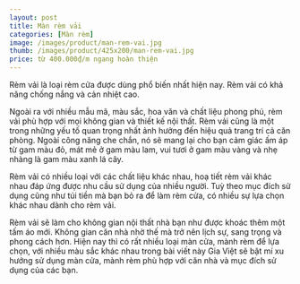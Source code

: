 ```yaml
---
layout: post
title: Màn rèm vải
categories: [Màn rèm]
image: /images/product/man-rem-vai.jpg
thumb: /images/product/425x200/man-rem-vai.jpg
price: từ 400.000₫/m ngang hoàn thiện
---
```


Rèm vải là loại rèm cửa được dùng phổ biến nhất hiện nay. Rèm vải có khả năng chống nắng và cản nhiệt cao. 

Ngoài ra với nhiều mẫu mã, màu sắc, hoa văn và chất liệu phong phú, rèm vải phù hợp với mọi không gian và thiết kế nội thất. Rèm vải cũng là một trong những yếu tố quan trọng nhất ảnh hưởng đến hiệu quả trang trí cả căn phòng. Ngoài công năng che chắn, nó sẽ mang lại cho bạn cảm giác ấm áp từ gam màu đỏ, mát mẻ ở gam màu lam, vui tươi ở gam màu vàng và nhẹ nhàng là gam màu xanh lá cây.

Rèm vải có nhiều loại với các chất liệu khác nhau, hoạ tiết rèm vải khác nhau đáp ứng được nhu cầu sử dụng của nhiều người. Tuỳ theo mục đích sử dụng cũng như túi tiền mà bạn bỏ ra để làm rèm cửa, có nhiều sự lựa chọn khác nhau dành cho rèm vải.

Rèm vải sẽ làm cho không gian nội thất nhà bạn như được khoác thêm một tấm áo mới. Không gian căn nhà nhờ thế mà trở nên lịch sự, sang trọng và phong cách hơn. Hiện nay thì có rất nhiều loại màn cửa, mành rèm để lựa chọn, với nhiều màu sắc khác nhau trong bài viết này Gia Việt sẽ bật mí xu hướng sử dụng màn cửa, mành rèm phù hợp với căn nhà và mục đích sử dụng của các bạn.